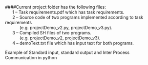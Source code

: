 ####Current project folder has the following files: </br>
&nbsp;&nbsp;&nbsp;&nbsp;&nbsp;&nbsp;1  –  Task requirements.pdf which has task requirements. </br>
&nbsp;&nbsp;&nbsp;&nbsp;&nbsp;&nbsp;2  –  Source code of two programs implemented according to task requirements </br>
&nbsp;&nbsp;&nbsp;&nbsp;&nbsp;&nbsp;&nbsp;&nbsp;&nbsp;&nbsp;&nbsp;&nbsp;(e.g. projectDemo_v2.py, projectDemo_v3.py). </br>
&nbsp;&nbsp;&nbsp;&nbsp;&nbsp;&nbsp;3  –   Compiled SH files of two programs. </br>
&nbsp;&nbsp;&nbsp;&nbsp;&nbsp;&nbsp;&nbsp;&nbsp;&nbsp;&nbsp;&nbsp;&nbsp;(e.g. projectDemo_v2, projectDemo_v3). </br>
&nbsp;&nbsp;&nbsp;&nbsp;&nbsp;&nbsp;4  –   demoText.txt file which has input text for both programs. </br>

Example of Standard input, standard output and Inter Process Communication in python
